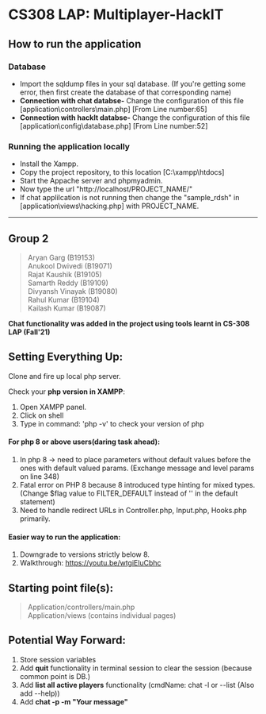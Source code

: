 # CS308 LAP: Multiplayer-HackIT

## How to run the application

### Database

* Import the sqldump files in your sql database. (If you're getting some error, then first create the database of that corresponding name)
* **Connection with chat databse-** Change the configuration of this file [application\controllers\main.php] [From Line number:65]
* **Connection with hackIt databse-** Change the configuration of this file [application\config\database.php] [From Line number:52]

### Running the application locally

* Install the Xampp.
* Copy the project repository, to this location [C:\xampp\htdocs]
* Start the Appache server and phpmyadmin.
* Now type the url "http://localhost/PROJECT_NAME/"
* If chat applilcation is not running then change the "sample_rdsh" in [application\views\hacking.php] with PROJECT_NAME.


*** 

## Group 2
> Aryan Garg (B19153)  
> Anukool Dwivedi (B19071)  
> Rajat Kaushik (B19105)  
> Samarth Reddy (B19109)  
> Divyansh Vinayak (B19080)  
> Rahul Kumar (B19104)  
> Kailash Kumar (B19087)  

**Chat functionality was added in the project using tools learnt in CS-308 LAP (Fall'21)**

## Setting Everything Up:
Clone and fire up local php server.

Check your **php version in XAMPP**: 
1. Open XAMPP panel. 
2. Click on shell
3. Type in command: 'php -v' to check your version of php

#### For php 8 or above users(daring task ahead):
1. In php 8 -> need to place parameters without default values before the ones with default valued params. (Exchange message and level params on line 348)
2. Fatal error on PHP 8 because 8 introduced type hinting for mixed types. (Change $flag value to FILTER_DEFAULT instead of '' in the default statement)
3. Need to handle redirect URLs in Controller.php, Input.php, Hooks.php primarily. 

#### Easier way to run the application:
1. Downgrade to versions strictly below 8. 
2. Walkthrough: https://youtu.be/wtgiEluCbhc


## Starting point file(s):
> Application/controllers/main.php  
> Application/views (contains individual pages)  

## Potential Way Forward:
1. Store session variables
2. Add **quit** functionality in terminal session to clear the session (because common point is DB.)
3. Add **list all active players** functionality (cmdName: chat -l or --list (Also add --help))
4. Add **chat -p <playerName> -m "Your message"**
